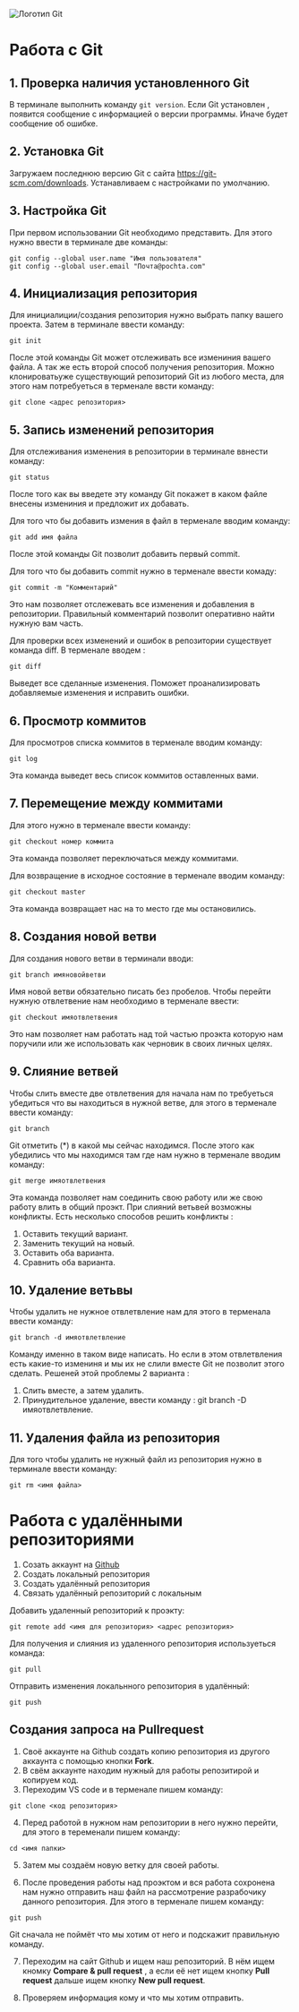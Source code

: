 ![Логотип Git](Git.png)
# Работа с Git

## 1. Проверка наличия установленного Git
В терминале выполнить команду `git version`.
Если Git установлен , появится сообщение с информацией о версии программы. Иначе будет сообщение об ошибке.

## 2. Установка Git
Загружаем последнюю версию Git с сайта
https://git-scm.com/downloads.
Устанавливаем с настройками по умолчанию.

## 3. Настройка Git
При первом использовании Git необходимо представить. Для этого нужно ввести в терминале две команды:
```
git config --global user.name "Имя пользователя"
git config --global user.email "Почта@pochta.com"
```
## 4. Инициализация репозитория
Для инициалиции/создания репозитория нужно выбрать папку вашего проекта. Затем в терминале ввести команду:
```
git init
```
После этой команды Git может отслеживать все измениния вашего файла.
А так же есть второй способ получения репозитория. Можно клонироватьуже существующий репозиторий Git из любого места, для этого нам потребуеться в терменале ввсти команду:
```
git clone <адрес репозитория>
```
## 5. Запись изменений репозитория
Для отслеживания изменения в репозитории в терминале ввнести команду:
```
git status
```
После того как вы введете эту команду Git покажет в каком файле внесены измениния и предложит их добавать.

Для того что бы добавить измения в файл в терменале вводим команду:
```
git add имя файла
```
После этой команды Git позволит добавить первый commit. 

Для того что бы добавить commit нужно в терменале ввести комаду:
```
git commit -m "Комментарий"
```
Это нам позволяет отслежевать все изменения и добавления в репозитории. Правильный комментарий позволит оперативно найти нужную вам часть.


Для проверки всех изменений и ошибок в репозитории существует команда diff. В терменале вводем :
```
git diff
```
Выведет все сделанные изменения. Поможет проанализировать добавляемые изменения и исправить ошибки.
## 6. Просмотр коммитов
Для просмотров списка коммитов в терменале вводим команду:
```
git log
```
Эта команда выведет весь список коммитов оставленных вами.
## 7. Перемещение между коммитами
Для этого нужно в терменале ввести команду:
```
git checkout номер коммита
```
Эта команда позволяет переключаться между коммитами.

Для возвращение в исходное состояние в терменале вводим команду:
```
git checkout master
```
Эта команда возвращает нас на то место где мы остановились.

## 8. Создания новой ветви 

Для создания нового ветви в терминали вводи:
```
git branch имяновойветви
```
Имя новой ветви обязательно писать без пробелов. Чтобы перейти нужную отвлетвение нам необходимо в терменале ввести:
```
git checkout имяотвлетвения
```
Это нам позволяет нам работать над той частью проэкта которую нам поручили или же использовать как черновик в своих личных целях.
## 9. Слияние ветвей

Чтобы слить вместе две отвлетвения для начала нам по требуеться убедиться что вы находиться в нужной ветве, для этого в терменале ввести команду:
```
git branch
```
Git отметить (*) в какой мы сейчас находимся. После этого как убедились что мы находимся там где нам нужно в терменале вводим команду:
```
git merge имяотвлетвения
```
Эта команда позволяет нам соединить свою работу или же свою работу влить в общий проэкт.
При слияний ветьвей возможны конфликты. Есть несколько способов решить конфликты :
1. Оставить текущий вариант.
2. Заменить текущий на новый.
3. Оставить оба варианта.
4. Сравнить оба варианта.

## 10. Удаление ветьвы

Чтобы удалить не нужное отвлетвление нам для этого в терменала ввести команду:
```
git branch -d имяотвлетвление
```
Команду именно в таком виде написать. Но если в этом отвлетвления есть какие-то измениня и мы их не слили вместе Git не позволит этого сделать. Решеней этой проблемы 2 варианта :
1. Слить вместе, а затем удалить.
2. Принудительное удаление, ввести команду : git branch -D имяотвлетвление.

## 11. Удаления файла из репозитория

Для того чтобы удалить не нужный файл из репозитория нужно в терминале ввести команду:
```
git rm <имя файла>
```
# Работа с удалёнными репозиториями
1. Созать аккаунт на [Github](Github.com)
2. Создать локальный репозитория
3. Создать удалённый репозитория
4.  Связать удалённый репозиторий с локальным

Добавить удаленный репозиторий к проэкту:
```
git remote add <имя для репозитория> <адрес репозитория>
```

Для получения и слияния из удаленного репозитория используеться команда:
```
git pull
```
Отправить изменения локальнного репозитория в удалённый:
```
git push
```
## Создания запроса на Pullrequest

1. Своё аккаунте на Github создать копию репозитория из другого аккаунта с помощью кнопки **Fork**.
2. В свём аккаунте находим нужный для работы репозитирой и копируем код.
3. Переходим VS code и в терменале пишем команду:
```
git clone <код репозитория>
```
4. Перед работой в нужном нам репозитории в него нужно перейти, для этого в теременали пишем команду:
```
cd <имя папки>
```
5. Затем мы создаём новую ветку для своей работы.

6. После проведения работы над проэктом и вся работа сохронена нам нужно отправить наш файл на рассмотрение разрабочику данного репозитория. Для этого в терменале пишем команду:
```
git push
```
Git сначала не поймёт что мы хотим от него и подскажит правильную команду.

7. Переходим на сайт Github и ищем наш репозиторий. В нём ищем кномку **Compare & pull request** , а если её нет ищем кнопку **Pull request** дальше ищем кнопку **New pull request**.

8. Проверяем информация кому и что мы хотим отправить.